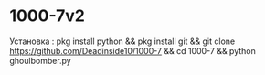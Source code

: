 # 1000-7v2
Установка : pkg install python && pkg install git && git clone https://github.com/Deadinside10/1000-7 && cd 1000-7 && python ghoulbomber.py
